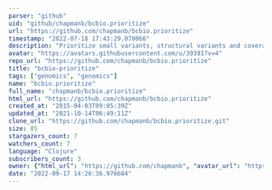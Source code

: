 ```yaml
---
parser: "github"
uid: "github/chapmanb/bcbio.prioritize"
url: "https://github.com/chapmanb/bcbio.prioritize"
timestamp: "2022-07-18 17:43:29.070066"
description: "Prioritize small variants, structural variants and coverage based on biological inputs"
avatar: "https://avatars.githubusercontent.com/u/39391?v=4"
repo_url: "https://github.com/chapmanb/bcbio.prioritize"
title: "bcbio‑prioritize"
tags: ["genomics", "genomics"]
name: "bcbio.prioritize"
full_name: "chapmanb/bcbio.prioritize"
html_url: "https://github.com/chapmanb/bcbio.prioritize"
created_at: "2015-04-03T09:05:39Z"
updated_at: "2021-10-14T06:49:11Z"
clone_url: "https://github.com/chapmanb/bcbio.prioritize.git"
size: 85
stargazers_count: 7
watchers_count: 7
language: "Clojure"
subscribers_count: 3
owner: {"html_url": "https://github.com/chapmanb", "avatar_url": "https://avatars.githubusercontent.com/u/39391?v=4", "login": "chapmanb", "type": "User"}
date: "2022-09-17 14:26:36.976684"
---
```

